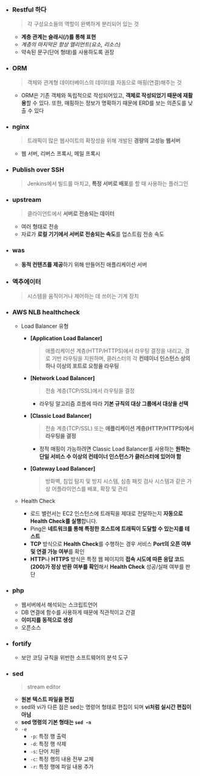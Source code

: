 - ### Restful 하다

  > 각 구성요소들의 역할이 완벽하게 분리되어 있는 것

  - **계층 관계는 슬래시(/)를 통해 표현**
  - *계층의 마지막은 항상 엘리먼트(요소, 리소스)* 
  - 약속된 문구(단어 형태)를 사용하도록 권장

  

- ### ORM

  > 객체와 관계형 데이터베이스의 데이터를 자동으로 매핑(연결)해주는 것

  - ORM은 기존 객체와 독립적으로 작성되어있고, **객체로 작성되었기 때문에 재활용**할 수 있다. 또한, 매핑하는 정보가 명확하기 때문에 ERD를 보는 의존도를 낮출 수 있다
  
  
  
- ### nginx

  > 트래픽이 많은 웹사이트의 확장성을 위해 개발된 **경량의 고성능 웹서버**

  - 웹 서버, 리버스 프록시, 메일 프록시

  

- ### Publish over SSH

  > Jenkins에서 빌드를 마치고, **특정 서버로 배포**를 할 때 사용하는 플러그인

  

- ### upstream

  >  클라이언트에서 **서버로 전송되는 데이터**

  - 여러 형태로 전송
  - 자료가 **로컬 기기에서 서버로 전송되는 속도**를 업스트림 전송 속도

  

- ### was

  - **동적 컨텐츠를 제공**하기 위해 만들어진 애플리케이션 서버

  

- ### 액추에이터

  > 시스템을 움직이거나 제어하는 데 쓰이는 기계 장치

  

- ### AWS NLB healthcheck

  - Load Balancer 유형

    - **[Application Load Balancer]**

      > 애플리케이션 계층(HTTP/HTTPS)에서 라우팅 결정을 내리고, 경로 기반 라우팅을 지원하며, 클러스터의 각 **컨테이너 인스턴스 상의 하나 이상의 포트로 요청을 라우팅**

    - **[Network Load Balancer]**

      > 전송 계층(TCP/SSL)에서 라우팅을 결정

      - 라우팅 알고리즘 흐름에 따라 **기본 규칙의 대상 그룹에서 대상을 선택**

    - **[Classic Load Balancer]**

      > 전송 계층(TCP/SSL) 또는 **애플리케이션 계층(HTTP/HTTPS)에서 라우팅을 결정**

      - 정적 매핑이 가능하려면 Classic Load Balancer를 사용하는 **원하는 단일 서비스 수 이상의 컨테이너 인스턴스가 클러스터에 있어야 함**

    - **[Gateway Load Balancer]**

      >  방화벽, 침입 탐지 및 방지 시스템, 심층 패킷 검사 시스템과 같은 가상 어플라이언스를 배포, 확장 및 관리

  - Health Check

    - 로드 밸런서는 EC2 인스턴스에 트래픽을 제대로 전달하는지 **자동으로 Health Check를 실행**합니다. 
    - Ping은 **네트워크를 통해 특정한 호스트에 트래픽이 도달할 수 있는지를 테스트**
    - **TCP** 방식으로 **Health Check**를 수행하는 경우 서비스 **Port의 오픈 여부 및 연결 가능 여부**를 확인
    - **HTTP**나 **HTTPS** 방식은 특정 웹 페이지의 **접속 시도에 따른 응답 코드(200)가 정상 반환 여부를 확인**해서 **Health Check** 성공/실패 여부를 판단

    

- ### php

  - 웹서버에서 해석되는 스크립트언어
  - DB 연결에 함수를 사용하게 때문에 직관적이고 간결
  - **이미지를 동적으로 생성**
  - 오픈소스

  

- ### fortify

  - 보안 코딩 규칙을 위반한 소프트웨어의 분석 도구

  

- ### sed

  > stream editor

  - **원본 텍스트 파일을 편집**
  - sed와 vi가 다른 점은 sed는 명령어 형태로 편집이 되며 **vi처럼 실시간 편집이 아님**
  -  **sed 명령의 기본 형태는 `sed -n`**
  - `-e`
    - `-p`: 특정 행 출력
    - `-d`: 특정 행 삭제
    - `-s`: 단어 치환
    - `-c`: 특정 행의 내용 전부 교체
    - `-r`: 특정 행에 파일 내용 추가

